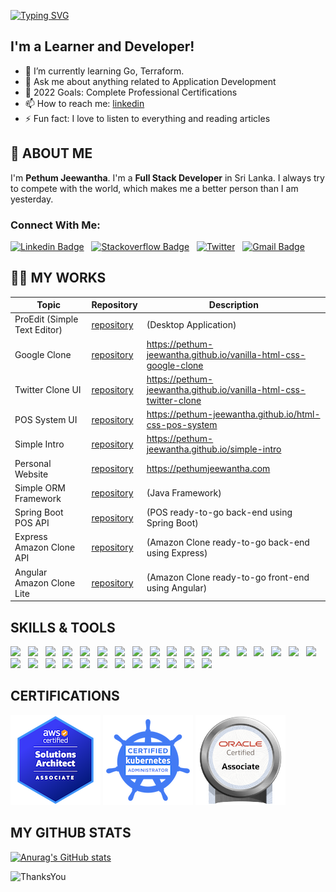 [![Typing SVG](https://readme-typing-svg.herokuapp.com?center=true&vCenter=true&lines=Hi+there...+👋;I'm+Pethum+Jeewantha)](https://git.io/typing-svg)


## I'm a Learner and Developer!

- 🌱 I’m currently learning Go, Terraform.
- 💬 Ask me about anything related to Application Development
- 🥅 2022 Goals: Complete Professional Certifications
- 📫 How to reach me: [linkedin](https://www.linkedin.com/in/pethum-jeewantha-7b70aa1b1/)
- ⚡ Fun fact: I love to listen to everything and reading articles

## 👦 ABOUT ME

I'm **Pethum Jeewantha**. I'm a **Full Stack Developer** in Sri Lanka. I always try to compete with the world, which makes me a better person than I am yesterday.

### Connect With Me:

[![Linkedin Badge](https://img.shields.io/badge/-pethumjeewantha-blue?style=flat-square&logo=Linkedin&logoColor=white&link=https://www.linkedin.com/in/pethum-jeewantha-7b70aa1b1/)](https://www.linkedin.com/in/pethum-jeewantha-7b70aa1b1/)
&nbsp;
[![Stackoverflow Badge](https://img.shields.io/badge/-Stackoverflow-4CA143?style=flat-square&logo=Stackoverflow&logoColor=white&link=https://stackoverflow.com/users/14575364/pethum-jeewantha)](https://stackoverflow.com/users/14575364/pethum-jeewantha)
&nbsp;
[![Twitter](https://img.shields.io/badge/-Twitter-blue?style=flat-square&logo=Twitter&logoColor=white)](https://twitter.com/JeewanthaPethum)
&nbsp;
[![Gmail Badge](https://img.shields.io/badge/-pethumjeewantha4@gmail.com-c14438?style=flat-square&logo=Gmail&logoColor=white&link=mailto:pethumjeewantha4@gmail.com)](mailto:pethumjeewantha4@gmail.com)

## 🧑‍💻 MY WORKS

| Topic                        | Repository                                                                           | Description                                                       |
|------------------------------|--------------------------------------------------------------------------------------|-------------------------------------------------------------------|
| ProEdit (Simple Text Editor) | [repository](https://github.com/Pethum-Jeewantha/Text-Editor.git)                    | (Desktop Application)                                             |
| Google Clone                 | [repository](https://github.com/Pethum-Jeewantha/vanilla-html-css-google-clone.git)  | https://pethum-jeewantha.github.io/vanilla-html-css-google-clone  |
| Twitter Clone UI             | [repository](https://github.com/Pethum-Jeewantha/vanilla-html-css-twitter-clone.git) | https://pethum-jeewantha.github.io/vanilla-html-css-twitter-clone |
| POS System UI                | [repository](https://github.com/Pethum-Jeewantha/html-css-pos-system.git)            | https://pethum-jeewantha.github.io/html-css-pos-system            |
| Simple Intro                 | [repository](https://github.com/Pethum-Jeewantha/simple-intro.git)                   | https://pethum-jeewantha.github.io/simple-intro                   |
| Personal Website             | [repository](https://github.com/Pethum-Jeewantha/personal-website.git)               | https://pethumjeewantha.com                                       |
| Simple ORM Framework         | [repository](https://github.com/Pethum-Jeewantha/simple-orm-framework.git)           | (Java Framework)                                                  |
| Spring Boot POS API          | [repository](https://github.com/Pethum-Jeewantha/spring-boot-pos-api.git)            | (POS ready-to-go back-end using Spring Boot)                      |
| Express Amazon Clone API     | [repository](https://github.com/Pethum-Jeewantha/express-amazon-clone-api.git)       | (Amazon Clone ready-to-go back-end using Express)                 |
| Angular Amazon Clone Lite    | [repository](https://github.com/Pethum-Jeewantha/angular-amazon-clone-lite.git)      | (Amazon Clone ready-to-go front-end using Angular)                |

## SKILLS & TOOLS
<p>
<code><img width="4%" src="https://www.vectorlogo.zone/logos/java/java-icon.svg"></code>
&nbsp;
<code><img width="4%" src="https://www.vectorlogo.zone/logos/springio/springio-icon.svg"></code>
&nbsp;
<code><img width="4%" src="https://miro.medium.com/max/856/1*O68LbDvD5Dcsnez73M7v4Q.png"></code>
&nbsp;
<code><img width="4%" src="https://huongdanjava.com/wp-content/uploads/2018/01/spring-data.png"></code>
&nbsp;
<code><img width="4%" src="https://www.vectorlogo.zone/logos/dotnet/dotnet-icon.svg"></code>
&nbsp;
<code><img width="4%" src="https://www.vectorlogo.zone/logos/apache_tomcat/apache_tomcat-icon.svg"></code>
&nbsp;
<code><img width="4%" src="https://upload.vectorlogo.zone/logos/javascript/images/239ec8a4-163e-4792-83b6-3f6d96911757.svg"></code>
&nbsp;
<code><img width="4%" src="https://www.vectorlogo.zone/logos/typescriptlang/typescriptlang-icon.svg"></code>
&nbsp;
<code><img width="4%" src="https://www.vectorlogo.zone/logos/nodejs/nodejs-icon.svg"></code>
&nbsp;
<code><img width="4%" src="https://www.vectorlogo.zone/logos/angular/angular-icon.svg"></code>
&nbsp;
<code><img width="4%" src="https://www.vectorlogo.zone/logos/reactjs/reactjs-icon.svg"></code>
&nbsp;
<code><img width="4%" src="https://www.vectorlogo.zone/logos/firebase/firebase-icon.svg"></code>
&nbsp;
<code><img width="4%" src="https://www.vectorlogo.zone/logos/w3_html5/w3_html5-icon.svg"></code>
&nbsp;
<code><img width="4%" src="https://www.vectorlogo.zone/logos/w3_css/w3_css-icon.svg"></code>
&nbsp;
<code><img width="4%" src="https://www.vectorlogo.zone/logos/figma/figma-icon.svg"></code>
&nbsp;
<code><img width="4%" src="https://www.vectorlogo.zone/logos/sass-lang/sass-lang-icon.svg"></code>
&nbsp;
<code><img width="4%" src="https://www.vectorlogo.zone/logos/js_webpack/js_webpack-icon.svg"></code>
&nbsp;
<code><img width="4%" src="https://www.vectorlogo.zone/logos/parceljs/parceljs-icon.svg"></code>
&nbsp;
<code><img width="4%" src="https://www.vectorlogo.zone/logos/jetbrains/jetbrains-icon.svg"></code>
&nbsp;
<code><img width="4%" src="https://www.vectorlogo.zone/logos/visualstudio_code/visualstudio_code-icon.svg"></code>
&nbsp;
<code><img width="4%" src="https://www.vectorlogo.zone/logos/hibernate/hibernate-icon.svg"></code>
&nbsp;
<code><img width="4%" src="https://www.vectorlogo.zone/logos/mysql/mysql-icon.svg"></code>
&nbsp;
<code><img width="4%" src="https://upload.wikimedia.org/wikipedia/commons/b/b5/DBeaver_logo.svg"></code>
&nbsp;
<code><img width="4%" src="https://www.vectorlogo.zone/logos/oracle/oracle-icon.svg"></code>
&nbsp;
<code><img width="4%" src="https://www.vectorlogo.zone/logos/redis/redis-icon.svg"></code>
&nbsp;
<code><img width="4%" src="https://www.vectorlogo.zone/logos/mongodb/mongodb-icon.svg"></code>
&nbsp;
<code><img width="4%" src="https://www.vectorlogo.zone/logos/docker/docker-tile.svg"></code>
&nbsp;
<code><img width="4%" src="https://www.vectorlogo.zone/logos/kubernetes/kubernetes-icon.svg"></code>
&nbsp;
<code><img width="4%" src="https://www.vectorlogo.zone/logos/amazon_aws/amazon_aws-icon.svg"></code>
&nbsp;
<code><img width="4%" src="https://www.vectorlogo.zone/logos/git-scm/git-scm-icon.svg"></code>
</p>

## CERTIFICATIONS
![](./image/aws-certified-solutions-architect-associate.png)
![](./image/cka-certified-kubernetes-administrator.png)
![](./image/OCAJSE8.png)

## MY GITHUB STATS

[![Anurag's GitHub stats](https://github-readme-stats.vercel.app/api?username=Pethum-Jeewantha&show_icons=true&theme=blueberry)](https://github.com/anuraghazra/github-readme-stats)

<!-- [![Top Langs](https://github-readme-stats.vercel.app/api/top-langs/?username=Pethum-Jeewantha&theme=blueberry)](https://github.com/anuraghazra/github-readme-stats) -->

![ThanksYou](https://img.shields.io/badge/Thank_You_For_Spending_a_Moment_On_My_Profile,_Happy_Coding,_All_The_Very_Best-dodgerred.svg?style=for-the-badge)
&nbsp;
<!-- <img src="https://media.giphy.com/media/hvRJCLFzcasrR4ia7z/giphy.gif" width="25px"> -->
